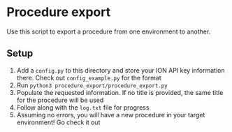# Procedure export
Use this script to export a procedure from one environment to another.


## Setup
1. Add a `config.py` to this directory and store your ION API key information there. Check out `config_example.py` for the format
2. Run `python3 procedure_export/procedure_export.py`
3. Populate the requested information. If no title is provided, the same title for the procedure will be used
4. Follow along with the `log.txt` file for progress
5. Assuming no errors, you will have a new procedure in your target environment! Go check it out

